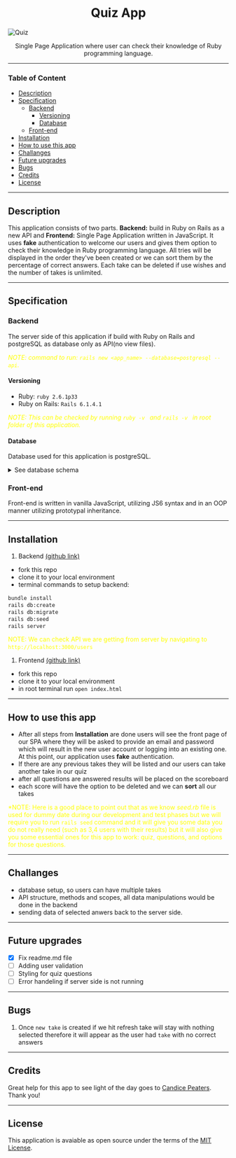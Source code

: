 <h1 align="center">Quiz App</h1> 

![Quiz](https://startupbonsai.com/wp-content/uploads/2020/07/Best-Online-Quiz-Makers-Social.jpg)

<p align="center">Single Page Application where user can check their knowledge of Ruby programming language.</p>

---
### Table of Content

- [Description](#description)
- [Specification](#specification)
  - [Backend](#backend)
    - [Versioning](#versioning)
    - [Database](#database)
  - [Front-end](#front-end)
- [Installation](#installation)
- [How to use this app](#how-to-use-this-app)
- [Challanges](#challanges)
- [Future upgrades](#future-upgrades)
- [Bugs](#bugs)
- [Credits](#credits)
- [License](#license)

---

## Description

This application consists of two parts. **Backend:** build in Ruby on Rails as a new API and **Frontend:** Single Page Application written in JavaScript. It uses **fake** authentication to welcome our users and gives them option to check their knowledge in Ruby programming language. All tries will be displayed in the order they've been created or we can sort them by the percentage of correct answers. Each take can be deleted if use wishes and the number of takes is unlimited.
___

## Specification
### Backend
The server side of this application if build with Ruby on Rails and postgreSQL as database only as API(no view files).

<spam style="color:yellow">*NOTE: command to run: `rails new <app_name> --database=postgresql --api`.* </spam>

#### Versioning
- Ruby: `ruby 2.6.1p33`
- Ruby on Rails: `Rails 6.1.4.1`

<spam style="color:yellow">*NOTE: This can be checked by running `ruby -v ` and `rails -v ` in root folder of this application.* </spam>

#### Database

Database used for this application is postgreSQL.
<details>
<summary>See database schema</summary>

![Database Schema](./Quiz_app%20final%20db%20setup.jpeg)
*<p align="center"> Database schema </p>*
</details>

### Front-end
Front-end is written in vanilla JavaScript, utilizing JS6 syntax and in an OOP manner utilizing prototypal inheritance.  
___

## Installation
   1. Backend [(github link)](https://github.com/zicna/quiz_backend.git "backend repo")

  - fork this repo
  - clone it to your local environment
  - terminal commands to setup backend:
  
  ```
  bundle install 
  rails db:create
  rails db:migrate
  rails db:seed
  rails server
  ```
  <spam style="color:yellow">NOTE: We can check API we are getting from server by navigating to `http://localhost:3000/users` </spam>
 1. Frontend [(github link)](https://github.com/zicna/quiz_frontend.git "frontend repo")

  - fork this repo
  - clone it to your local environment
  - in root terminal run `open index.html`
___   

## How to use this app 

- After all steps from **Installation** are done users will see the front page of our SPA where they will be asked to provide an email and password which will result in the new user account or logging into an existing one. At this point, our application uses **fake** authentication. 
- If there are any previous takes they will be listed and our users can take another take in our quiz
- after all questions are answered results will be placed on the scoreboard 
- each score will have the option to be deleted and we can **sort** all our takes

<spam style="color:yellow">*NOTE: Here is a good place to point out that as we know *seed.rb* file is used for dummy date during our development and test phases but we will require you to run `rails seed` command and it will give you some data you do not really need (such as 3,4 users with their results) but it will also give you some essential ones for this app to work: quiz, questions, and options for those questions. </spam>

___
## Challanges
 - database setup, so users can have multiple takes  
 - API structure, methods and scopes, all data manipulations would be done in the backend
 - sending data of selected anwers back to the server side.
___
## Future upgrades
- [x] Fix readme.md file
- [ ] Adding user validation
- [ ] Styling for quiz questions
- [ ] Error handeling if server side is not running
___
## Bugs
1. Once ```new take``` is created if we hit refresh take will stay with nothing selected therefore it will appear as the user had ```take``` with no correct answers
___
## Credits
Great help for this app to see light of the day goes to [Candice Peaters](https://github.com/candicelizabeth). Thank you!
___

##   License
This application is avaiable as open source under the terms of the [MIT License](LICENSE).